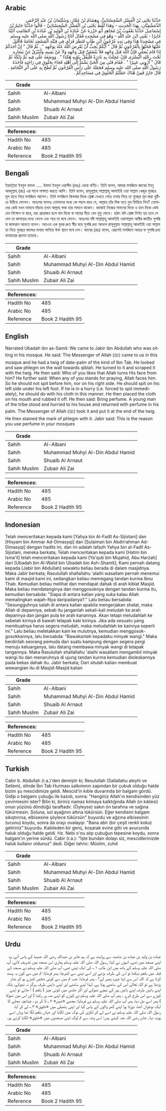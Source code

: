 ## Arabic


<div dir="rtl" lang="ar" style={{fontSize:'larger',backgroundColor:'#f8f9fa',padding:20}}>
حَدَّثَنَا يَحْيَى بْنُ الْفَضْلِ السِّجِسْتَانِيُّ، وَهِشَامُ بْنُ عَمَّارٍ، وَسُلَيْمَانُ بْنُ عَبْدِ الرَّحْمَنِ الدِّمَشْقِيَّانِ، بِهَذَا الْحَدِيثِ - وَهَذَا لَفْظُ يَحْيَى بْنِ الْفَضْلِ السِّجِسْتَانِيِّ - قَالُوا حَدَّثَنَا حَاتِمُ بْنُ إِسْمَاعِيلَ حَدَّثَنَا يَعْقُوبُ بْنُ مُجَاهِدٍ أَبُو حَزْرَةَ عَنْ عُبَادَةَ بْنِ الْوَلِيدِ بْنِ عُبَادَةَ بْنِ الصَّامِتِ أَتَيْنَا جَابِرًا - يَعْنِي ابْنَ عَبْدِ اللَّهِ - وَهُوَ فِي مَسْجِدِهِ فَقَالَ أَتَانَا رَسُولُ اللَّهِ صلى الله عليه وسلم فِي مَسْجِدِنَا هَذَا وَفِي يَدِهِ عُرْجُونُ ابْنِ طَابٍ فَنَظَرَ فَرَأَى فِي قِبْلَةِ الْمَسْجِدِ نُخَامَةً فَأَقْبَلَ عَلَيْهَا فَحَتَّهَا بِالْعُرْجُونِ ثُمَّ قَالَ ‏"‏ أَيُّكُمْ يُحِبُّ أَنْ يُعْرِضَ اللَّهُ عَنْهُ بِوَجْهِهِ ‏"‏ ‏.‏ ثُمَّ قَالَ ‏"‏ إِنَّ أَحَدَكُمْ إِذَا قَامَ يُصَلِّي فَإِنَّ اللَّهَ قِبَلَ وَجْهِهِ فَلاَ يَبْصُقَنَّ قِبَلَ وَجْهِهِ وَلاَ عَنْ يَمِينِهِ وَلْيَبْزُقْ عَنْ يَسَارِهِ تَحْتَ رِجْلِهِ الْيُسْرَى فَإِنْ عَجِلَتْ بِهِ بَادِرَةٌ فَلْيَقُلْ بِثَوْبِهِ هَكَذَا ‏"‏ ‏.‏ وَوَضَعَهُ عَلَى فِيهِ ثُمَّ دَلَكَهُ ثُمَّ قَالَ ‏"‏ أَرُونِي عَبِيرًا ‏"‏ ‏.‏ فَقَامَ فَتًى مِنَ الْحَىِّ يَشْتَدُّ إِلَى أَهْلِهِ فَجَاءَ بِخَلُوقٍ فِي رَاحَتِهِ فَأَخَذَهُ رَسُولُ اللَّهِ صلى الله عليه وسلم فَجَعَلَهُ عَلَى رَأْسِ الْعُرْجُونِ ثُمَّ لَطَخَ بِهِ عَلَى أَثَرِ النُّخَامَةِ ‏.‏ قَالَ جَابِرٌ فَمِنْ هُنَاكَ جَعَلْتُمُ الْخَلُوقَ فِي مَسَاجِدِكُمْ ‏.‏
</div>
<div style={{backgroundColor:'#f8f9fa',padding:20, marginBottom: 10}}><table> <thead> <tr> <th>Grade</th> <th></th> </tr> </thead> <tbody> <tr><td>Sahih</td><td>Al-Albani</td></tr><tr><td>Sahih</td><td>Muhammad Muhyi Al-Din Abdul Hamid</td></tr><tr><td>Sahih</td><td>Shuaib Al Arnaut</td></tr><tr><td>Sahih Muslim</td><td>Zubair Ali Zai</td></tr></tbody></table><table> <thead> <tr> <th>References:</th> <th></th> </tr> </thead> <tbody><tr><td>Hadith No</td><td>485</td></tr><tr><td>Arabic No</td><td>485</td></tr><tr><td>Reference</td><td>Book 2 Hadith 95</td></tr></tbody></table></div>

## Bengali


<div dir="ltr" lang="bn" style={{fontSize:'larger',backgroundColor:'#f8f9fa',padding:20}}>
ইয়াহ্ইয়া ইবনুল ফাদল ..... উবাদা ইবনুল ওয়ালীদ (রহঃ) থেকে বর্ণিত। তিনি বলেন, আমরা মসজিদে জাবের ইবনু আবদুল্লাহ্ (রাঃ) এর সাথে সাক্ষাত করতে আসি। তিনি বলেন, রাসূলুল্লাহ্ সাল্লাল্লাহু আলাইহি ওয়া সাল্লাম খেজুর গুচ্ছের মূল হাতে নিয়ে মসজিদে আসেন। তিনি মসজিদে কিবলার দিকে শ্লেষ্মা দেখতে পেয়ে তথায় গিয়ে তা গুচ্ছের মূল দ্বারা খুচিঁয়ে উঠিয়ে ফেলেন। অতঃপর বলেনঃ তোমাদের মধ্যে কে পছন্দ করে যে, আল্লাহ্ তাঁর দিক হতে মুখ ফিরিয়ে নিন? তোমাদের কেউ যখন নামাযে দাঁড়ায় তখন আল্লাহ্ পাক তার সামনে থাকেন। কাজেই নিজের সামনের দিকে ও ডান দিকে কেউ যেন নিক্ষেপ না করে, বরং প্রয়োজন হলে বাম দিকে বা পায়ের নীচে যেন থুথু ফেলে। হঠাৎ যদি শ্লেষ্মা নির্গত হয় তবে সে যেন তা কাপড়ের মধ্যে ফেলে এবং পরে তা ঘষে ফেলে। অতঃপর নবী সাল্লাল্লাহু আলাইহি ওয়াসাল্লাম আবীর জাতীয় সুগন্ধি বা জাফরান আনতে বলেন। অতএব এক যুবক দ্রুত স্বীয় ঘরে সুগন্ধি দ্রব্য আনলে রাসূলুল্লাহ সাল্লাল্লাহু আলাইহি ওয়া সাল্লাম তা নিয়ে গুচ্ছের কান্ডের মাথায় লাগিয়ে উক্ত স্থানে ঘষে দেন। জাবের (রাঃ) বলেন, এরূপেই মসজিদে আতর বা সুগন্ধি দ্রব্য ব্যবহারের প্রচলন হয়েছে।
</div>
<div style={{backgroundColor:'#f8f9fa',padding:20, marginBottom: 10}}><table> <thead> <tr> <th>Grade</th> <th></th> </tr> </thead> <tbody> <tr><td>Sahih</td><td>Al-Albani</td></tr><tr><td>Sahih</td><td>Muhammad Muhyi Al-Din Abdul Hamid</td></tr><tr><td>Sahih</td><td>Shuaib Al Arnaut</td></tr><tr><td>Sahih Muslim</td><td>Zubair Ali Zai</td></tr></tbody></table><table> <thead> <tr> <th>References:</th> <th></th> </tr> </thead> <tbody><tr><td>Hadith No</td><td>485</td></tr><tr><td>Arabic No</td><td>485</td></tr><tr><td>Reference</td><td>Book 2 Hadith 95</td></tr></tbody></table></div>

## English


<div dir="ltr" lang="en" style={{fontSize:'larger',backgroundColor:'#f8f9fa',padding:20}}>
Narrated Ubadah ibn as-Samit: We came to Jabir ibn Abdullah who was sitting in his mosque. He said: The Messenger of Allah (ﷺ) came to us in this mosque and he had a twig of date-palm of the kind of Ibn Tab. He looked and saw phlegm on the wall towards qiblah. He turned to it and scraped it with the twig. He then said: Who of you likes that Allah turns His face from him? He further said: When any of you stands for praying, Allah faces him. So he should not spit before him, nor on his right side. He should spit on his left side under his left foot. If he is in a hurry (i.e. forced to spit immediately), he should do with his cloth in this manner. He then placed the cloth on his mouth and rubbed it off. He then said: Bring perfume. A young man of the tribe stood and hurried to his house and returned with perfume in his palm. The Messenger of Allah (ﷺ) took it and put it at the end of the twig. He then stained the mark of phlegm with it. Jabir said: This is the reason you use perfume in your mosques
</div>
<div style={{backgroundColor:'#f8f9fa',padding:20, marginBottom: 10}}><table> <thead> <tr> <th>Grade</th> <th></th> </tr> </thead> <tbody> <tr><td>Sahih</td><td>Al-Albani</td></tr><tr><td>Sahih</td><td>Muhammad Muhyi Al-Din Abdul Hamid</td></tr><tr><td>Sahih</td><td>Shuaib Al Arnaut</td></tr><tr><td>Sahih Muslim</td><td>Zubair Ali Zai</td></tr></tbody></table><table> <thead> <tr> <th>References:</th> <th></th> </tr> </thead> <tbody><tr><td>Hadith No</td><td>485</td></tr><tr><td>Arabic No</td><td>485</td></tr><tr><td>Reference</td><td>Book 2 Hadith 95</td></tr></tbody></table></div>

## Indonesian


<div dir="ltr" lang="id" style={{fontSize:'larger',backgroundColor:'#f8f9fa',padding:20}}>
Telah menceritakan kepada kami [Yahya bin Al-Fadll As-Sijistani] dan [Hisyam bin Ammar Ad-Dimasyqi] dan [Sulaiman bin Abdirrahman Ad-Dimasyqi] dengan hadits ini, dan ini adalah lafazh Yahya bin al-Fadll As-Sijistani, mereka berkata; Telah menceritakan kepada kami [Hatim bin Isma'il] telah menceritakan kepada kami [Ya'qub bin Mujahid, Abu Harzah] dari [Ubadah bin Al-Walid bin Ubadah bin Ash-Shamit]; Kami pernah datang kepada [Jabir bin Abdullah] sewaktu beliau berada di dalam masjidnya. Maka Jabir berkata; Rasulullah shallallahu 'alaihi wasallam pernah menemui kami di masjid kami ini, sedangkan beliau memegang tandan kurma Ibnu Thab. Kemudian beliau melihat dan mendapat dahak di arah kiblat Masjid. Maka beliau mendatanginya dan menggosoknya dengan tandan kurma itu, kemudian bersabda: "Siapa di antara kalian yang suka kalau Allah memalingkan wajah-Nya daripadanya?." Lalu beliau bersabda: "Sesungguhnya salah di antara kalian apabila mengerjakan shalat, maka Allah di depannya, sebab itu janganlah sekali-kali meludah ke arah depannya dan jangan pula ke arah kanannya. Akan tetapi meludahlah ke sebelah kirinya di bawah telapak kaki kirinya. Jika ada sesuatu yang membuatnya harus segera meludah, maka meludahlah ke kainnya seperti ini." Lalu beliau meletakkan kain ke mulutnya, kemudian menggosok-gosokkannya, lalu bersabda: "Bawakanlah kepadaku minyak wangi." Maka berdirilah seorang pemuda dari suatu kampung dengan segera pergi menuju keluarganya, lalu datang membawa minyak wangi di telapak tangannya. Maka Rasulullah shallallahu 'alaihi wasallam mengambil minyak wangi itu dan menaruhnya di ujung tandan kurma kemudian dioleskannya pada bekas dahak itu. Jabir berkata; Dari situlah kalian membuat wewangian itu di Masjid-Masjid kalian
</div>
<div style={{backgroundColor:'#f8f9fa',padding:20, marginBottom: 10}}><table> <thead> <tr> <th>Grade</th> <th></th> </tr> </thead> <tbody> <tr><td>Sahih</td><td>Al-Albani</td></tr><tr><td>Sahih</td><td>Muhammad Muhyi Al-Din Abdul Hamid</td></tr><tr><td>Sahih</td><td>Shuaib Al Arnaut</td></tr><tr><td>Sahih Muslim</td><td>Zubair Ali Zai</td></tr></tbody></table><table> <thead> <tr> <th>References:</th> <th></th> </tr> </thead> <tbody><tr><td>Hadith No</td><td>485</td></tr><tr><td>Arabic No</td><td>485</td></tr><tr><td>Reference</td><td>Book 2 Hadith 95</td></tr></tbody></table></div>

## Turkish


<div dir="ltr" lang="tr" style={{fontSize:'larger',backgroundColor:'#f8f9fa',padding:20}}>
Cabir b. Abdullah (r.a.)'den demiştir ki; Resulullah (Sallallahu aleyhi ve Sellem), elinde İbn Tab Hurması salkımının sapından bir çubuk olduğu halde bizim şu mescidimize geldi. Mescid'in kıble duvarında bir balgam gördü. Gidip o balgamı çubuğu ile kazıdı, sonra: "Hanginiz Allah'ın kendisinden yüz çevirmesini ister? Bilin ki, biriniz namaz kılmaya kalktığında Allah (ın kıblesi) onun yüzünü döndüğü taraftadır. (Öyleyse) sakın ön tarafına ve sağına tükürmesin. Soluna, sol ayağının altına tükürsün. Eğer kendisini balgam sıkıştırırsa, elbisesine şöylece tükürsün" buyurdu ve ağzına elbisesinin (ucunu) koydu, sonra da orayı ovalayıp: "Bana abir (bir çeşit renkli koku) getiriniz” buyurdu. Kabileden bir genç, koşarak evine gitti ve avucunda haluk olduğu halde geldi. Hz. Nebi o'nu alıp çubuğun tepesine koydu, sonra balgam'ın yerine sürdü. Cabir (r.a.): "İşte bundan dolayı siz, mescidlerinizde haluk kullanır oldunuz" dedi. Diğer tahric: Müslim, zuhd
</div>
<div style={{backgroundColor:'#f8f9fa',padding:20, marginBottom: 10}}><table> <thead> <tr> <th>Grade</th> <th></th> </tr> </thead> <tbody> <tr><td>Sahih</td><td>Al-Albani</td></tr><tr><td>Sahih</td><td>Muhammad Muhyi Al-Din Abdul Hamid</td></tr><tr><td>Sahih</td><td>Shuaib Al Arnaut</td></tr><tr><td>Sahih Muslim</td><td>Zubair Ali Zai</td></tr></tbody></table><table> <thead> <tr> <th>References:</th> <th></th> </tr> </thead> <tbody><tr><td>Hadith No</td><td>485</td></tr><tr><td>Arabic No</td><td>485</td></tr><tr><td>Reference</td><td>Book 2 Hadith 95</td></tr></tbody></table></div>

## Urdu


<div dir="rtl" lang="ur" style={{fontSize:'larger',backgroundColor:'#f8f9fa',padding:20}}>
عبادہ بن ولید بن عبادہ بن صامت سے روایت ہے کہ ہم جابر بن عبداللہ رضی اللہ عنہما کے پاس آئے، وہ اپنی مسجد میں تھے، انہوں نے کہا: رسول اللہ صلی اللہ علیہ وسلم ہماری اس مسجد میں تشریف لائے، آپ صلی اللہ علیہ وسلم کے ہاتھ میں ابن طاب ۱؎ کی ایک ٹہنی تھی، آپ صلی اللہ علیہ وسلم نے مسجد کے قبلہ میں بلغم دیکھا تو اس کی طرف بڑھے اور اسے ٹہنی سے کھرچا، پھر فرمایا: تم میں سے کون یہ پسند کرتا ہے کہ اللہ اس سے اپنا چہرہ پھیر لے؟ ، پھر فرمایا: جب تم میں سے کوئی شخص کھڑے ہو کر نماز پڑھتا ہے تو اللہ تعالیٰ اس کے سامنے ہوتا ہے، لہٰذا اپنے سامنے اور اپنے داہنی طرف ہرگز نہ تھوکے، بلکہ اپنے بائیں طرف اپنے بائیں پیر کے نیچے تھوکے اور اگر جلدی میں کوئی چیز ( بلغم ) آ جائے تو اپنے کپڑے سے اس طرح کرے ، پھر آپ صلی اللہ علیہ وسلم نے کپڑے کو اپنے منہ پر رکھا ( اور اس میں تھوکا ) پھر اسے مل دیا، پھر آپ صلی اللہ علیہ وسلم نے فرمایا: مجھے «عبير» ۲؎ لا کر دو ، چنانچہ محلے کا ایک نوجوان اٹھا، دوڑتا ہوا اپنے گھر والوں کے پاس گیا اور اپنی ہتھیلی میں «خلوق» ۳؎ لے کر آیا، رسول اللہ صلی اللہ علیہ وسلم نے اسے لے کر لکڑی کی نوک میں لگایا اور جہاں بلغم لگا تھا وہاں اسے پوت دیا۔ جابر رضی اللہ عنہ کہتے ہیں: اسی وجہ سے تم لوگ اپنی مسجدوں میں «خلوق» لگایا کرتے ہو۔
</div>
<div style={{backgroundColor:'#f8f9fa',padding:20, marginBottom: 10}}><table> <thead> <tr> <th>Grade</th> <th></th> </tr> </thead> <tbody> <tr><td>Sahih</td><td>Al-Albani</td></tr><tr><td>Sahih</td><td>Muhammad Muhyi Al-Din Abdul Hamid</td></tr><tr><td>Sahih</td><td>Shuaib Al Arnaut</td></tr><tr><td>Sahih Muslim</td><td>Zubair Ali Zai</td></tr></tbody></table><table> <thead> <tr> <th>References:</th> <th></th> </tr> </thead> <tbody><tr><td>Hadith No</td><td>485</td></tr><tr><td>Arabic No</td><td>485</td></tr><tr><td>Reference</td><td>Book 2 Hadith 95</td></tr></tbody></table></div>